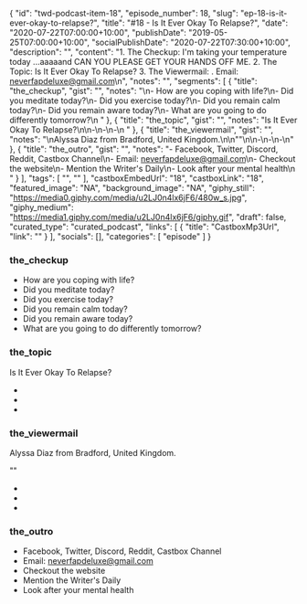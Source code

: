 {
	"id": "twd-podcast-item-18",
	"episode_number": 18,
	"slug": "ep-18-is-it-ever-okay-to-relapse?",
	"title": "#18 - Is It Ever Okay To Relapse?",
	"date": "2020-07-22T07:00:00+10:00",
	"publishDate": "2019-05-25T07:00:00+10:00",
	"socialPublishDate": "2020-07-22T07:30:00+10:00",
	"description": "",
	"content": "1. The Checkup: I'm taking your temperature today ...aaaaand CAN YOU PLEASE GET YOUR HANDS OFF ME. 2. The Topic: Is It Ever Okay To Relapse? 3. The Viewermail: . Email: neverfapdeluxe@gmail.com\n",
	"notes": "",
	"segments": [
		{
			"title": "the_checkup",
			"gist": "",
			"notes": "\n- How are you coping with life?\n- Did you meditate today?\n- Did you exercise today?\n- Did you remain calm today?\n- Did you remain aware today?\n- What are you going to do differently tomorrow?\n      "
		},
		{
			"title": "the_topic",
			"gist": "",
			"notes": "Is It Ever Okay To Relapse?\n\n-\n-\n-\n      "
		},
		{
			"title": "the_viewermail",
			"gist": "",
			"notes": "\nAlyssa Diaz from Bradford, United Kingdom.\n\n\"\"\n\n-\n-\n-\n"
		},
		{
			"title": "the_outro",
			"gist": "",
			"notes": "- Facebook, Twitter, Discord, Reddit, Castbox Channel\n- Email: neverfapdeluxe@gmail.com\n- Checkout the website\n- Mention the Writer's Daily\n- Look after your mental health\n      "
		}
	],
	"tags": [
		"",
		""
	],
	"castboxEmbedUrl": "18",
	"castboxLink": "18",
	"featured_image": "NA",
	"background_image": "NA",
	"giphy_still": "https://media0.giphy.com/media/u2LJ0n4lx6jF6/480w_s.jpg",
	"giphy_medium": "https://media1.giphy.com/media/u2LJ0n4lx6jF6/giphy.gif",
	"draft": false,
	"curated_type": "curated_podcast",
	"links": [
		{
			"title": "CastboxMp3Url",
			"link": ""
		}
	],
	"socials": [],
	"categories": [
		"episode"
	]
}

### the_checkup


- How are you coping with life?
- Did you meditate today?
- Did you exercise today?
- Did you remain calm today?
- Did you remain aware today?
- What are you going to do differently tomorrow?
      
### the_topic

Is It Ever Okay To Relapse?

-
-
-
      
### the_viewermail


Alyssa Diaz from Bradford, United Kingdom.

""

-
-
-

### the_outro

- Facebook, Twitter, Discord, Reddit, Castbox Channel
- Email: neverfapdeluxe@gmail.com
- Checkout the website
- Mention the Writer's Daily
- Look after your mental health
      
